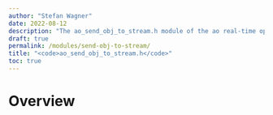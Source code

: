 ```yaml
---
author: "Stefan Wagner"
date: 2022-08-12
description: "The ao_send_obj_to_stream.h module of the ao real-time operating system."
draft: true
permalink: /modules/send-obj-to-stream/
title: "<code>ao_send_obj_to_stream.h</code>"
toc: true
---
```


# Overview
